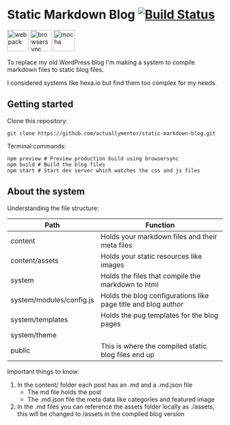 # Static Markdown Blog [![Build Status](https://travis-ci.org/actuallymentor/static-markdown-blog.svg?branch=master)](https://travis-ci.org/actuallymentor/static-markdown-blog)

<img height="50px" alt="webpack" src="http://i.imgur.com/ZtANAeL.png" />
<img height="50px" alt="browsersync" src="http://i.imgur.com/L5peje9.png" />
<img height="50px" alt="mocha" src="http://i.imgur.com/yo9d9Qe.png" />

To replace my old WordPress blog I'm making a system to compile markdown files to static blog files.

I considered systems like hexa.io but find them too complex for my needs.

## Getting started

Clone this repository:

```shell
git clone https://github.com/actuallymentor/static-markdown-blog.git
```

Terminal commands:

```shell
npm preview # Preview production build using browsersync
npm build # Build the blog files
npm start # Start dev server which watches the css and js files
```

## About the system

Understanding the file structure:

| Path | Function |
| ------ | -------- |
| content | Holds your markdown files and their meta files
| content/assets | Holds your static resources like images
| system | Holds the files that compile the markdown to html
| system/modules/config.js | Holds the blog configurations like page title and blog author
| system/templates | Holds the pug templates for the blog pages
| system/theme
| public | This is where the compiled static blog files end up

Important things to know:

1. In the content/ folder each post has an .md and a .md.json file
    - The md file holds the post
    - The .md.json file the meta data like categories and featured image
2. In the .md files you can reference the assets folder locally as ./assets, this will be changed to /assets in the compiled blog version